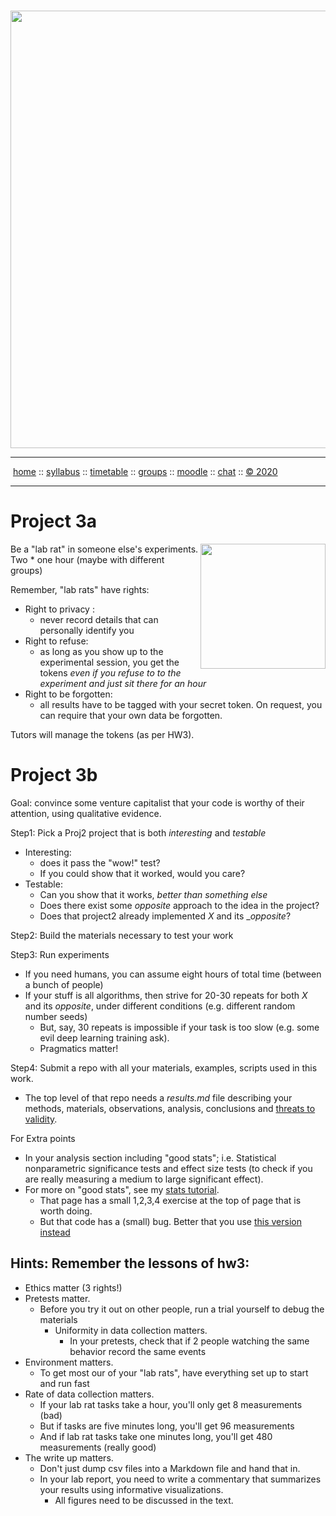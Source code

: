 <a name=top><br>
<a href="http://tiny.cc/seng20"><img  width=700
  src="https://raw.githubusercontent.com/txt/se20/master/etc/img/teamBanner.png"></a>
<hr>
<p>
&nbsp;<a href="https://tiny.cc/seng20">home</a> ::
<a href="https://github.com/txt/se20/blob/master/docs/syllabus.md#top">syllabus</a> ::
<a href="https://github.com/txt/se20/blob/master/docs/syllabus.md#timetable">timetable</a> ::
<a href="https://drive.google.com/drive/folders/1ZFn6H8-4kx5uP34bpFgIFonkz9Tw3nYM?usp=sharing">groups</a> ::
<a href="https://moodle-courses2021.wolfware.ncsu.edu/course/view.php?id=3873">moodle</a> ::
<a href="http://seng20.slack.com">chat</a>  ::
<a href="https://github.com/txt/se20/blob/master/LICENSE.md#top">&copy; 2020</a>  
<br>
<hr>

# Project 3a

<a href="https://en.wikipedia.org/wiki/Monument_to_the_laboratory_mouse#:~:text=The%20Monument%20to%20the%20laboratory,the%20founding%20of%20the%20city."><img 
src="https://i.pinimg.com/originals/e8/b9/64/e8b96451559e3185d1d524a1df699fb5.jpg" align=right width=200></a>

Be a "lab rat" in someone else's experiments. Two * one hour (maybe with different groups)

Remember, "lab rats" have rights:
  - Right to privacy : 
    - never record details that can personally identify you
  - Right to refuse: 
    - as long as you show up to the experimental session,  you get the tokens _even if you refuse to to the experiment and just sit there for an hour_
  - Right to be forgotten: 
    - all results have to be tagged with your secret token. On request, you can require that your own data be forgotten.

Tutors will manage the tokens (as per HW3).

# Project 3b

Goal: convince some venture capitalist that your code is worthy of their attention, using qualitative evidence.

Step1: Pick a Proj2 project that is both _interesting_ and _testable_
- Interesting: 
  - does it pass the "wow!" test? 
  - If you could show that it worked, would you care?
- Testable: 
  - Can you show that it works, _better than something else_
  - Does there exist some _opposite_  approach to the idea in the project? 
  - Does that project2 already implemented _X_ and its __opposite_?

Step2: Build the materials necessary to test your work

Step3: Run experiments
- If you need humans, you can assume eight hours of total time (between a bunch of people)
- If your stuff is all algorithms, then strive for 20-30 repeats  for both _X_ and its _opposite_, under  different conditions (e.g. different random number seeds)
  - But, say, 30 repeats is impossible if your task is too slow (e.g. some evil deep learning training ask).
  - Pragmatics matter!

Step4: Submit a repo with all your materials, examples,  scripts  used in this work. 
- The top level of that repo needs a _results.md_ file
describing 
your  methods, materials, observations, analysis,
conclusions and [threats to validity](https://web.pdx.edu/~stipakb/download/PA555/ResearchDesign.html).  

For Extra points
- In your analysis section including "good stats"; i.e. Statistical nonparametric significance tests and effect size tests
(to check if you are really  measuring  a medium to large significant effect).
 - For more on "good stats", see my [stats tutorial](https://github.com/txt/ase16/blob/master/doc/stats.md). 
   - That page has a small 1,2,3,4 exercise at the top of page that is worth doing.
   -  But that code has a (small) bug. Better that you use [this version instead](https://gist.github.com/timm/41b3a8790c1adce26d63c5874fbea393)

## Hints:  Remember the lessons of hw3:
- Ethics matter (3 rights!)
- Pretests matter. 
  - Before you try it out on other people, run a trial yourself to debug the materials
    - Uniformity in data collection matters. 
      - In your pretests, check that if 2 people watching the same behavior record the same events
- Environment matters. 
  - To get most our of your "lab rats", have everything set up to start and run fast
- Rate of data collection matters.
  - If your lab rat tasks  take a hour, you'll only get 8 measurements (bad)
  - But if tasks are five minutes long, you'll get 96 measurements
  - And if lab rat tasks take one minutes long, you'll get 480 measurements (really good)
- The write up matters. 
  - Don't just dump csv files into a Markdown file and hand that in. 
  - In your lab report, you need to write a commentary that summarizes your results using informative
  visualizations. 
    - All figures need to be discussed in the text.
